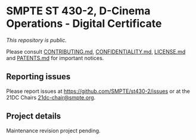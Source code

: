 # SMPTE ST 430-2, D-Cinema Operations - Digital Certificate

_This repository is public._ 

Please consult [CONTRIBUTING.md](./CONTRIBUTING.md), [CONFIDENTIALITY.md](./CONFIDENTIALITY.md), [LICENSE.md](./LICENSE.md) and [PATENTS.md](./PATENTS.md) for important notices.

## Reporting issues

Please report issues at <https://github.com/SMPTE/st430-2/issues> or at the 21DC Chairs <21dc-chair@smpte.org>.

## Project details

Maintenance revision project pending.

